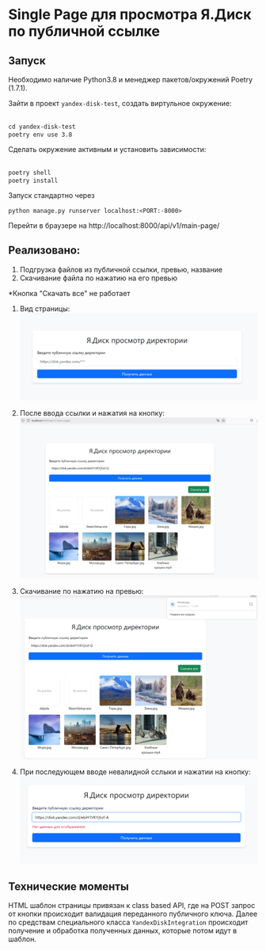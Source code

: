 # Single Page для просмотра Я.Диск по публичной ссылке

## Запуск
Необходимо наличие Python3.8 и менеджер пакетов/окружений Poetry (1.7.1). 

Зайти в проект `yandex-disk-test`, создать виртульное окружение:
```shell

cd yandex-disk-test
poetry env use 3.8
```

Сделать окружение активным и установить зависимости:
```shell

poetry shell
poetry install
```

Запуск стандартно через
```shell
python manage.py runserver localhost:<PORT:-8000>
```

Перейти в браузере на http://localhost:8000/api/v1/main-page/

## Реализовано:
1. Подгрузка файлов из публичной ссылки, превью, название
2. Скачивание файла по нажатию на его превью

*Кнопка "Скачать все" не работает 

1. Вид страницы:
![img.png](img.png)

2. После ввода ссылки и нажатия на кнопку:
![img_1.png](img_1.png)

3. Скачивание по нажатию на превью:
![img_3.png](img_3.png)

4. При последующем вводе невалидной сслыки и нажатии на кнопку:
![img_2.png](img_2.png)


## Технические моменты
HTML шаблон страницы привязан к class based API, где на POST запрос 
от кнопки происходит валидация переданного публичного ключа. Далее по средствам
специального класса `YandexDiskIntegration` происходит получение и обработка полученных данных,
которые потом идут в шаблон.